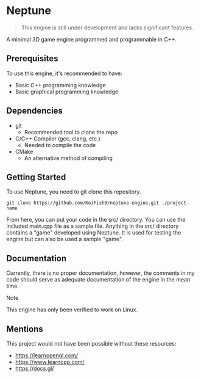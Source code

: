 # Neptune 

> This engine is still under development and lacks significant features.

A minimal 3D game engine programmed and programmable in C++. 


## Prerequisites

To use this engine, it's recommended to have:
 - Basic C++ programming knowledge
 - Basic graphical programming knowledge

## Dependencies
 - git
     - Recommended tool to clone the repo
 - C/C++ Compiler (gcc, clang, etc.)
     - Needed to compile the code
 - CMake
     - An alternative method of compiling
    

## Getting Started

To use Neptune, you need to git clone this repository.

```
git clone https://github.com/KoiFish0/neptune-engine.git ./project-name
```

From here, you can put your code in the src/ directory. You can use the included main.cpp file as a sample file. Anything in the src/ directory contains a "game" developed using Neptune. It is used for testing the engine but can also be used a sample "game".

## Documentation

Currently, there is no proper documentation, however, the comments in my code should serve as adequate documentation of the engine in the mean time. 

> [!NOTE] 
> This engine has only been verified to work on Linux.

## Mentions

This project would not have been possible without these resources:

 - https://learnopengl.com/
 - https://www.learncpp.com/
 - https://docs.gl/

